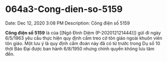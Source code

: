 # 064a3-Cong-dien-so-5159

Date: Dec 12, 2020 3:08 PM
Description: Công điện số 5159

**Công điện số 5159** là của [[Ngô Đình Diệm (P-202012121444)]] gửi đi ngày 6/5/1963 yêu cầu thực hiện quy định cấm treo cờ tôn giáo ngoài khuôn viên tôn giáo. Một lưu ý là quy định cấm đoán này đã có từ trước trong Dụ số 10 thời Bảo Đại được ban hành 6/8/1950 nhưng chính quyền không lưu tâm đến.